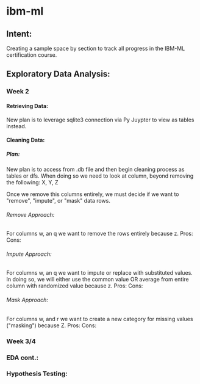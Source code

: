 # ibm-ml
## Intent: 
Creating a sample space by section to track all progress in the IBM-ML certification course. 

## Exploratory Data Analysis:
### Week 2
#### Retrieving Data: 
New plan is to leverage sqlite3 connection via Py Juypter to view as tables instead. 

#### Cleaning Data: 
##### Plan: 
New plan is to access from .db file and then begin cleaning process as tables or dfs. 
When doing so we need to look at column, beyond removing the following: 
X, Y, Z

Once we remove this columns entirely, we must decide if we want to "remove", "impute", or "mask" data rows. 
###### Remove Approach: 
For columns w, an q we want to remove the rows entirely because z. 
Pros:
Cons:

###### Impute Approach: 
For columns w, an q we want to impute or replace with substituted values. In doing so, we will either use the common value OR average from entire column with randomized value because z. 
Pros:
Cons:

###### Mask Approach: 
For columns w, and r we want to create a new category for missing values ("masking") because Z. 
Pros:
Cons:


### Week 3/4
### EDA cont.: 

### Hypothesis Testing:

